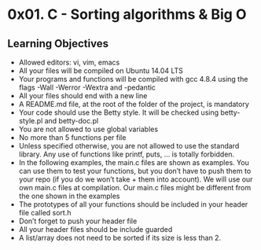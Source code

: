 # 0x01. C - Sorting algorithms & Big O

## Learning Objectives

+ Allowed editors: vi, vim, emacs
+ All your files will be compiled on Ubuntu 14.04 LTS
+ Your programs and functions will be compiled with gcc 4.8.4 using the flags -Wall -Werror -Wextra and -pedantic
+ All your files should end with a new line
+ A README.md file, at the root of the folder of the project, is mandatory
+ Your code should use the Betty style. It will be checked using betty-style.pl and betty-doc.pl
+ You are not allowed to use global variables
+ No more than 5 functions per file
+ Unless specified otherwise, you are not allowed to use the standard library. Any use of functions like printf, puts, … is totally forbidden.
+ In the following examples, the main.c files are shown as examples. You can use them to test your functions, but you don’t have to push them to your repo (if you do we won’t take + them into account). We will use our own main.c files at compilation. Our main.c files might be different from the one shown in the examples
+ The prototypes of all your functions should be included in your header file called sort.h
+ Don’t forget to push your header file
+ All your header files should be include guarded
+ A list/array does not need to be sorted if its size is less than 2.
